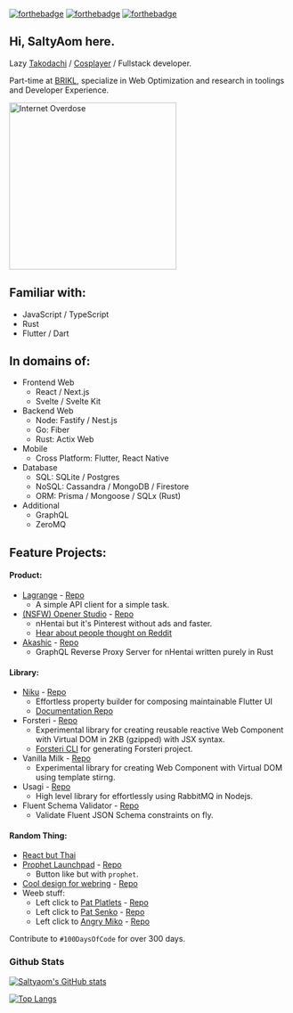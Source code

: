 [![forthebadge](https://forthebadge.com/images/badges/contains-cat-gifs.svg)](https://forthebadge.com) [![forthebadge](https://forthebadge.com/images/badges/powered-by-responsibility.svg)](https://forthebadge.com) [![forthebadge](https://forthebadge.com/images/badges/uses-brains.svg)](https://forthebadge.com)
## Hi, SaltyAom here.
Lazy [Takodachi](https://youtu.be/Te8erZps3U0) / [Cosplayer](https://twitter.com/saltyAom/status/1533009674261233666) / Fullstack developer.

Part-time at [BRIKL](https://www.brikl.com), specialize in Web Optimization and research in toolings and Developer Experience.

[<img align=center width=300 height=300 src=https://user-images.githubusercontent.com/35027979/172061535-4fc5b0b7-4c78-44ee-9549-40ada89ced74.gif alt="Internet Overdose" />](https://youtu.be/BnkhBwzBqlQ)
  
## Familiar with:
- JavaScript / TypeScript
- Rust
- Flutter / Dart

## In domains of:
- Frontend Web
  - React / Next.js
  - Svelte / Svelte Kit
- Backend Web
  - Node: Fastify / Nest.js
  - Go: Fiber
  - Rust: Actix Web
- Mobile
  - Cross Platform: Flutter, React Native
- Database
  - SQL: SQLite / Postgres
  - NoSQL: Cassandra / MongoDB / Firestore
  - ORM: Prisma / Mongoose / SQLx (Rust)
- Additional
  - GraphQL
  - ZeroMQ

## Feature Projects:
#### Product:
- [Lagrange](https://github.com/SaltyAom/lagrange) - [Repo](https://github.com/SaltyAom/lagrange)
  - A simple API client for a simple task.
- [(NSFW) Opener Studio](https://opener.studio/) - [Repo](https://github.com/SaltyAom/opener-studio)
  - nHentai but it's Pinterest without ads and faster.
  - [Hear about people thought on Reddit](https://www.reddit.com/r/nhentai/comments/j9qf9m/i_made_nhentai_but_its_pinterest/)
- [Akashic](https://akashic.opener.studio) - [Repo](https://github.com/SaltyAom/opener-akashic)
  - GraphQL Reverse Proxy Server for nHentai written purely in Rust

#### Library:
- [Niku](https://niku.saltyaom.com) - [Repo](https://github.com/SaltyAom/niku)
  - Effortless property builder for composing maintainable Flutter UI
  - [Documentation Repo](https://github.com/saltyAom/niku-docs)
- Forsteri - [Repo](https://github.com/SaltyAom/forsteri)
  - Experimental library for creating reusable reactive Web Component with Virtual DOM in 2KB (gzipped) with JSX syntax.
  - [Forsteri CLI](https://github.com/saltyAom/forsteri-cli) for generating Forsteri project.
- Vanilla Milk - [Repo](https://github.com/saltyaom/vanilla-milk)
  - Experimental library for creating Web Component with Virtual DOM using template stirng.
- Usagi - [Repo](https://github.com/saltyAom/usagi)
  - High level library for effortlessly using RabbitMQ in Nodejs.
- Fluent Schema Validator - [Repo](https://github.com/SaltyAom/fluent-schema-validator)
  - Validate Fluent JSON Schema constraints on fly.

#### Random Thing:
- [React but Thai](https://github.com/SaltyAom/react-but-thai)
- [Prophet Launchpad](http://prophet-launchpad.netlify.app/) - [Repo](https://github.com/SaltyAom/prophet-launchpad)
  - Button like but with `prophet`.
- [Cool design for webring](https://ouroboros-ring.netlify.app) - [Repo](https://github.com/saltyAom/saltyaom-webring)
- Weeb stuff:
  - Left click to [Pat Platlets](https://platelets.netlify.app/) - [Repo](https://github.com/saltyAom/platelets)
  - Left click to [Pat Senko](http://pat-senko.netlify.app/) - [Repo](https://github.com/saltyAom/pat-senko)
  - Left click to [Angry Miko](https://angry-miko.netlify.app/) - [Repo](https://github.com/saltyAom/miko)

Contribute to `#100DaysOfCode` for over 300 days.

### Github Stats
[![Saltyaom's GitHub stats](https://github-readme-stats.vercel.app/api?username=saltyaom&theme=default)](https://github.com/anuraghazra/github-readme-stats)

[![Top Langs](https://github-readme-stats.vercel.app/api/top-langs/?username=saltyaom&layout=compact&theme=default)](https://github.com/anuraghazra/github-readme-stats)

